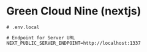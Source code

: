 # Green Cloud Nine (nextjs)


```
# .env.local

# Endpoint for Server URL
NEXT_PUBLIC_SERVER_ENDPOINT=http://localhost:1337

```
